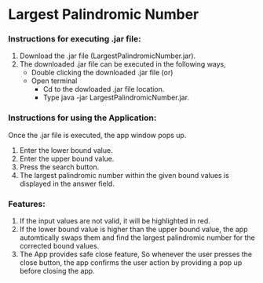 # Largest Palindromic Number

### Instructions for executing .jar file:
1. Download the .jar file (LargestPalindromicNumber.jar).
2. The downloaded .jar file can be executed in the following ways,
    * Double clicking the downloaded .jar file (or)
    * Open terminal
        * Cd to the dowloaded .jar file location.
        * Type java -jar LargestPalindromicNumber.jar.
### Instructions for using the Application:
Once the .jar file is executed, the app window pops up.
1. Enter the lower bound value.
2. Enter the upper bound value.
3. Press the search button. 
4. The largest palindromic number within the given bound values is displayed in the answer field.
### Features:

1. If the input values are not valid, it will be highlighted in red.
2. If the lower bound value is higher than the upper bound value, the app automtically swaps them and find the largest palindromic number for the corrected bound values.
3. The App provides safe close feature, So whenever the user presses the close button, the app confirms the user action by providing a pop up before closing the app.
